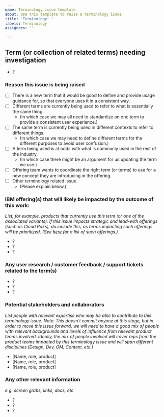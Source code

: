 ```yaml
---
name: Terminology issue template
about: Use this template to raise a terminology issue
title: 'Terminology: '
labels: Terminology
assignees: ''

---
```


## Term (or collection of related terms) needing investigation
- ?


### Reason this issue is being raised
- [ ] There is a new term that it would be good to define and provide usage guidance for, so that everyone uses it in a consistent way.
- [ ] Different terms are currently being used to refer to what is essentially the same thing. 
  - (In which case we may all need to standardize on one term to provide a consistent user experience.)
- [ ] The same term is currently being used in different contexts to refer to different things. 
  - (In which case we may need to define different terms for the different purposes to avoid user confusion.)
- [ ] A term being used is at odds with what is commonly used in the rest of the industry. 
  - (In which case there might be an argument for us updating the term we use.)
- [ ] Offering team wants to coordinate the right term (or terms) to use for a new concept they are introducing in the offering.
- [ ] Other terminology related issue. 
  - (Please explain below.)

### IBM offering(s) that will likely be impacted by the outcome of this work: 
_List, for example, products that currently use this term (or one of the associated variants)._
_If this issue impacts strategic and lead-with offerings (such as Cloud Paks), do include this, as terms impacting such offerings will be prioritized. (See [here](https://ibm.ent.box.com/s/qk8z10isnd0ca1xsh3icxng7c5prrla7) for a list of such offerings.)_
- ?
- ?
- ?

### Any user research / customer feedback / support tickets related to the term(s)
- ?
- ?
- ?

### Potential stakeholders and collaborators
_List people with relevant expertise who may be able to contribute to this terminology issue._
_Note: This doesn't commit anyone at this stage, but in order to move this issue forward, we will need to have a good mix of people with relevant backgrounds and levels of influence from relevant product teams involved._
_Ideally, the mix of people involved will cover reps from the product teams impacted by this terminology issue and will span different disciplines (Design, Dev, OM, Content, etc.)_
- [Name, role, product]
- [Name, role, product]
- [Name, role, product]

### Any other relevant information
_e.g. screen grabs, links, docs, etc._
- ?
- ?
- ?
